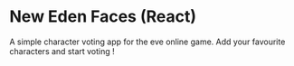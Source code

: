 # New Eden Faces (React)

A simple character voting app for the eve online game. Add your favourite characters and start voting !
